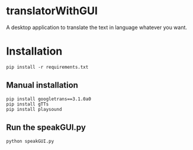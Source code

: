 # translatorWithGUI
A desktop application to translate the text in language whatever you want.

# Installation
```
pip install -r requirements.txt
```
## Manual installation
```
pip install googletrans==3.1.0a0
pip install gTTs
pip install playsound
```
## Run the speakGUI.py
```
python speakGUI.py
```